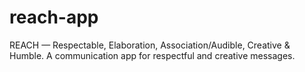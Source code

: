 # reach-app
REACH — Respectable, Elaboration, Association/Audible, Creative &amp; Humble. A communication app for respectful and creative messages.
